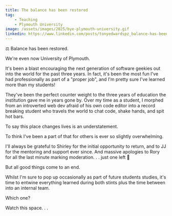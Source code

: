 ```yaml
---
title: The balance has been restored
tag:
    - Teaching
    - Plymouth University
image: /assets/images/2025/bye-plymouth-university.gif
linkedin: https://www.linkedin.com/posts/tonyedwardspz_balance-has-been-restored-were-even-activity-7322891238657998848-ohBi
---
```


⚖️ Balance has been restored.

We're even now University of Plymouth.

It's been a blast encouraging the next generation of software geekies out into the world for the past three years. In fact, it's been the most fun I've had professionally as part of a "proper job", and I'm pretty sure I've learned more than my students!

They've been the perfect counter weight to the three years of education the institution gave me in years gone by. Over my time as a student, I morphed from an introverted web dev afraid of his own code editor into a record breaking student who travels the world to chat code, shake hands, and spit hot bars.

To say this place changes lives is an understatement.

To think I've been a part of that for others is ever so slightly overwhelming.

I'll always be grateful to Shirley for the initial opportunity to return, and to JJ for the mentoring and support ever since. And massive apologies to Rory for all the last minute marking moderation. . . just one left 🤣

But all good things come to an end. 

Whilst I'm sure to pop up occasionally as part of future students studies, it's time to entwine everything learned during both stints plus the time between into an internal team.

Which one?

Watch this space. . .